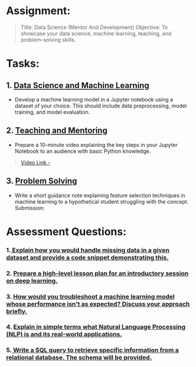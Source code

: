 # Assignment:
>Title: Data Science (Mentor And Development)
Objective: To showcase your data science, machine learning, teaching, and problem-solving skills.

# Tasks:
## 1. [Data Science and Machine Learning](Tasks/ML_project.ipynb)
- Develop a machine learning model in a Jupyter notebook using a dataset of your choice.
This should include data preprocessing, model training, and model evaluation.
## 2. [Teaching and Mentoring](https://drive.google.com/file/d/1PsY7Dbx4Ihe9GOM4R6t1xZlR61dM23A0/view?usp=drive_link)
- Prepare a 10-minute video explaining the key steps in your Jupyter Notebook to an
audience with basic Python knowledge.

> [Video Link - ](https://drive.google.com/file/d/1PsY7Dbx4Ihe9GOM4R6t1xZlR61dM23A0/view?usp=drive_link)
## 3. [Problem Solving](Tasks/feature_selection.md)
- Write a short guidance note explaining feature selection techniques in machine learning
to a hypothetical student struggling with the concept.
Submission:


# Assessment Questions:
### 1.[ Explain how you would handle missing data in a given dataset and provide a code snippet demonstrating this.](Assessment/handle_missing_data.md)

### 2. [Prepare a high-level lesson plan for an introductory session on deep learning.](Assessment/deep_learning_intro.md)
### 3. [How would you troubleshoot a machine learning model whose performance isn't as expected? Discuss your approach briefly.](Assessment/troubleshoot_ml_model.md)

### 4. [Explain in simple terms what Natural Language Processing (NLP) is and its real-world applications.](Assessment/nlp_intro_simple.md)
### 5.[ Write a SQL query to retrieve specific information from a relational database. The schema will be provided.](Assessment/sql.md)
